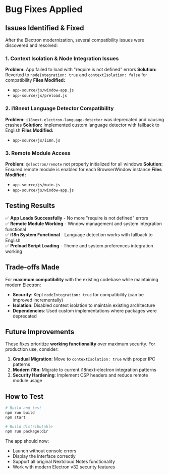 # Bug Fixes Applied

## Issues Identified & Fixed

After the Electron modernization, several compatibility issues were discovered and resolved:

### 1. **Context Isolation & Node Integration Issues**
**Problem:** App failed to load with "require is not defined" errors
**Solution:** Reverted to `nodeIntegration: true` and `contextIsolation: false` for compatibility
**Files Modified:** 
- `app-source/js/window-app.js`
- `app-source/js/preload.js`

### 2. **i18next Language Detector Compatibility**
**Problem:** `i18next-electron-language-detector` was deprecated and causing crashes
**Solution:** Implemented custom language detector with fallback to English
**Files Modified:** 
- `app-source/js/i18n.js`

### 3. **Remote Module Access**
**Problem:** `@electron/remote` not properly initialized for all windows
**Solution:** Ensured remote module is enabled for each BrowserWindow instance
**Files Modified:** 
- `app-source/js/main.js`
- `app-source/js/window-app.js`

## Testing Results

✅ **App Loads Successfully** - No more "require is not defined" errors  
✅ **Remote Module Working** - Window management and system integration functional  
✅ **i18n System Functional** - Language detection works with fallback to English  
✅ **Preload Script Loading** - Theme and system preferences integration working  

## Trade-offs Made

For **maximum compatibility** with the existing codebase while maintaining modern Electron:

- **Security**: Kept `nodeIntegration: true` for compatibility (can be improved incrementally)
- **Isolation**: Disabled context isolation to maintain existing architecture
- **Dependencies**: Used custom implementations where packages were deprecated

## Future Improvements

These fixes prioritize **working functionality** over maximum security. For production use, consider:

1. **Gradual Migration**: Move to `contextIsolation: true` with proper IPC patterns
2. **Modern i18n**: Migrate to current i18next-electron integration patterns  
3. **Security Hardening**: Implement CSP headers and reduce remote module usage

## How to Test

```bash
# Build and test
npm run build
npm start

# Build distributable
npm run package:dir
```

The app should now:
- Launch without console errors
- Display the interface correctly  
- Support all original Nextcloud Notes functionality
- Work with modern Electron v32 security features